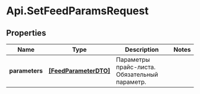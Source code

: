 # Api.SetFeedParamsRequest

## Properties

Name | Type | Description | Notes
------------ | ------------- | ------------- | -------------
**parameters** | [**[FeedParameterDTO]**](FeedParameterDTO.md) | Параметры прайс-листа.  Обязательный параметр.  | 



